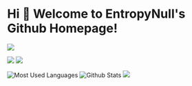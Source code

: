 # Hi 🎉 Welcome to EntropyNull's Github Homepage!

<img src="https://readme-typing-svg.herokuapp.com/?lines=Nice%20to%20meet%20U;Hello%20Github%20World!&font=Roboto" />

<p>
<img src="https://img.shields.io/static/v1?label=Program&message=Python&color=blue"/>
<img src="https://visitor-badge.glitch.me/badge?page_id=https://github.com/EntropyNull&right_color=red" />
</p>

![Most Used Languages](https://github-readme-stats.vercel.app/api/top-langs/?username=EntropyNull&theme=dark&layout=compact)
![Github Stats](https://github-readme-stats.vercel.app/api?username=EntropyNull&show_icons=true&theme=dark&count_private=true)
![](https://activity-graph.herokuapp.com/graph?username=EntropyNull&theme=github)

